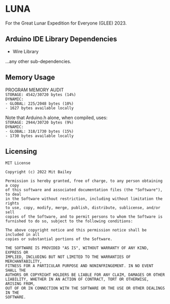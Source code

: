 # LUNA
For the Great Lunar Expedition for Everyone (GLEE) 2023.

## Arduino IDE Library Dependencies
- Wire Library

...any other sub-dependencies.

## Memory Usage
PROGRAM MEMORY AUDIT  
`STORAGE: 4542/30720 bytes (14%)`  
`DYNAMIC:`  
`- GLOBAL: 225/2048 bytes (10%)`  
`- 1627 bytes available locally`   
  
Note that Arduino.h alone, when compiled, uses:     
`STORAGE: 2944/30720 bytes (9%)`  
`DYNAMIC:`  
`- GLOBAL: 318/1730 bytes (15%)`  
`- 1730 bytes available locally`  

## Licensing

    MIT License

    Copyright (c) 2022 Mit Bailey

    Permission is hereby granted, free of charge, to any person obtaining a copy
    of this software and associated documentation files (the "Software"), to deal
    in the Software without restriction, including without limitation the rights
    to use, copy, modify, merge, publish, distribute, sublicense, and/or sell
    copies of the Software, and to permit persons to whom the Software is
    furnished to do so, subject to the following conditions:

    The above copyright notice and this permission notice shall be included in all
    copies or substantial portions of the Software.

    THE SOFTWARE IS PROVIDED "AS IS", WITHOUT WARRANTY OF ANY KIND, EXPRESS OR
    IMPLIED, INCLUDING BUT NOT LIMITED TO THE WARRANTIES OF MERCHANTABILITY,
    FITNESS FOR A PARTICULAR PURPOSE AND NONINFRINGEMENT. IN NO EVENT SHALL THE
    AUTHORS OR COPYRIGHT HOLDERS BE LIABLE FOR ANY CLAIM, DAMAGES OR OTHER
    LIABILITY, WHETHER IN AN ACTION OF CONTRACT, TORT OR OTHERWISE, ARISING FROM,
    OUT OF OR IN CONNECTION WITH THE SOFTWARE OR THE USE OR OTHER DEALINGS IN THE
    SOFTWARE.
